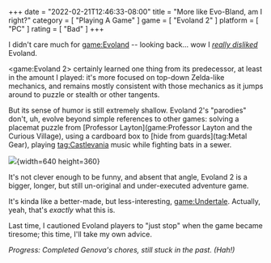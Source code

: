 +++
date = "2022-02-21T12:46:33-08:00"
title = "More like Evo-Bland, am I right?"
category = [ "Playing A Game" ]
game = [ "Evoland 2" ]
platform = [ "PC" ]
rating = [ "Bad" ]
+++

I didn't care much for <game:Evoland> -- looking back... wow I <i>[really disliked]($SiteBaseURL$2014/07/06/rpg-fan-fiction/)</i> Evoland.

<game:Evoland 2> certainly learned one thing from its predecessor, at least in the amount I played: it's more focused on top-down Zelda-like mechanics, and remains mostly consistent with those mechanics as it jumps around to puzzle or stealth or other tangents.

But its sense of humor is still extremely shallow.  Evoland 2's "parodies" don't, uh, evolve beyond simple references to other games: solving a placemat puzzle from [Professor Layton](game:Professor Layton and the Curious Village), using a cardboard box to [hide from guards](tag:Metal Gear), playing <tag:Castlevania> music while fighting bats in a sewer.

![]($SiteBaseURL$evoland2_chest.jpg){width=640 height=360}

It's not clever enough to be funny, and absent that angle, Evoland 2 is a bigger, longer, but still un-original and under-executed adventure game.

It's kinda like a better-made, but less-interesting, <game:Undertale>.  Actually, yeah, that's <i>exactly</i> what this is.

Last time, I cautioned Evoland players to "just stop" when the game became tiresome; this time, I'll take my own advice.

<i>Progress: Completed Genova's chores, still stuck in the past.  (Hah!)</i>
